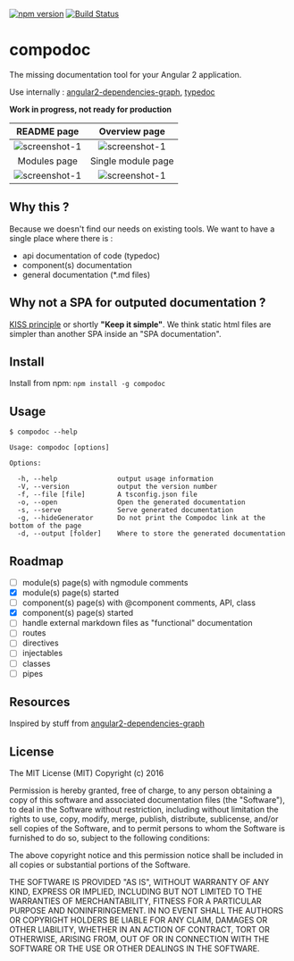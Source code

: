 [![npm version][npm-image]][npm-url]
[![Build Status][travis-image]][travis-url]

[travis-url]: https://travis-ci.org/groupe-sii/compodoc
[travis-image]: https://travis-ci.org/groupe-sii/compodoc.svg?branch=develop
[npm-url]: https://badge.fury.io/js/compodoc
[npm-image]: https://badge.fury.io/js/compodoc.svg

compodoc
====

The missing documentation tool for your Angular 2 application.

Use internally : [angular2-dependencies-graph](https://github.com/manekinekko/angular2-dependencies-graph), [typedoc](https://github.com/TypeStrong/typedoc)

__Work in progress, not ready for production__

README page             |  Overview page
:-------------------------:|:-------------------------:
![screenshot-1](https://raw.githubusercontent.com/groupe-sii/compodoc/master/screenshots/1.png)  | ![screenshot-1](https://raw.githubusercontent.com/groupe-sii/compodoc/master/screenshots/2.png)
Modules page             |  Single module page
![screenshot-1](https://raw.githubusercontent.com/groupe-sii/compodoc/master/screenshots/3.png)  | ![screenshot-1](https://raw.githubusercontent.com/groupe-sii/compodoc/master/screenshots/5.png)

## Why this ?

Because we doesn't find our needs on existing tools. We want to have a single place where there is :
- api documentation of code (typedoc)
- component(s) documentation
- general documentation (\*.md files)

## Why not a SPA for outputed documentation ?

[KISS principle](https://en.wikipedia.org/wiki/KISS_principle) or shortly __"Keep it simple"__. We think static html files are simpler than another SPA inside an "SPA documentation".

## Install

Install from npm: `npm install -g compodoc`

## Usage

```
$ compodoc --help

Usage: compodoc [options]

Options:

  -h, --help               output usage information
  -V, --version            output the version number
  -f, --file [file]        A tsconfig.json file
  -o, --open               Open the generated documentation
  -s, --serve              Serve generated documentation
  -g, --hideGenerator      Do not print the Compodoc link at the bottom of the page
  -d, --output [folder]    Where to store the generated documentation
```

## Roadmap

- [ ] module(s) page(s) with ngmodule comments
- [x] module(s) page(s) started
- [ ] component(s) page(s) with @component comments, API, class
- [x] component(s) page(s) started
- [ ] handle external markdown files as "functional" documentation
- [ ] routes
- [ ] directives
- [ ] injectables
- [ ] classes
- [ ] pipes

## Resources

Inspired by stuff from [angular2-dependencies-graph](https://github.com/manekinekko/angular2-dependencies-graph)

## License

The MIT License (MIT)
Copyright (c) 2016

Permission is hereby granted, free of charge, to any person obtaining a copy of this software and associated documentation files (the "Software"), to deal in the Software without restriction, including without limitation the rights to use, copy, modify, merge, publish, distribute, sublicense, and/or sell copies of the Software, and to permit persons to whom the Software is furnished to do so, subject to the following conditions:

The above copyright notice and this permission notice shall be included in all copies or substantial portions of the Software.

THE SOFTWARE IS PROVIDED "AS IS", WITHOUT WARRANTY OF ANY KIND, EXPRESS OR IMPLIED, INCLUDING BUT NOT LIMITED TO THE WARRANTIES OF MERCHANTABILITY, FITNESS FOR A PARTICULAR PURPOSE AND NONINFRINGEMENT. IN NO EVENT SHALL THE AUTHORS OR COPYRIGHT HOLDERS BE LIABLE FOR ANY CLAIM, DAMAGES OR OTHER LIABILITY, WHETHER IN AN ACTION OF CONTRACT, TORT OR OTHERWISE, ARISING FROM, OUT OF OR IN CONNECTION WITH THE SOFTWARE OR THE USE OR OTHER DEALINGS IN THE SOFTWARE.
